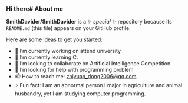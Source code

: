 ### Hi there# About me


**SmithDavider/SmithDavider** is a ✨ _special_ ✨ repository because its `README.md` (this file) appears on your GitHub profile.

Here are some ideas to get you started:

- 🔭 I’m currently working on attend university
- 🌱 I’m currently learning C.
- 👯 I’m looking to collaborate on Artificial Intelligence Competition
- 🤔 I’m looking for help with programming problem
- 📫 How to reach me: zhiyuan_dong2006@qq.com
- ⚡ Fun fact: I am an abnormal person.I major in agriculture and animal husbandry, yet I am studying computer programming.
